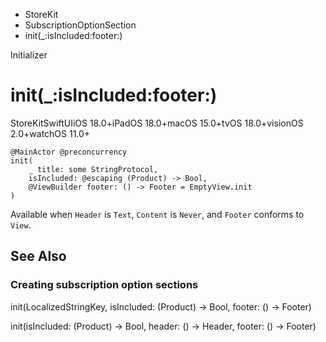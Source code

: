 

- StoreKit
- SubscriptionOptionSection
-  init(\_:isIncluded:footer:) 

Initializer

# init(\_:isIncluded:footer:)

StoreKitSwiftUIiOS 18.0+iPadOS 18.0+macOS 15.0+tvOS 18.0+visionOS 2.0+watchOS 11.0+

``` source
@MainActor @preconcurrency
init(
    _ title: some StringProtocol,
    isIncluded: @escaping (Product) -> Bool,
    @ViewBuilder footer: () -> Footer = EmptyView.init
)
```

Available when `Header` is `Text`, `Content` is `Never`, and `Footer` conforms to `View`.

## See Also

### Creating subscription option sections

init(LocalizedStringKey, isIncluded: (Product) -> Bool, footer: () -> Footer)

init(isIncluded: (Product) -> Bool, header: () -> Header, footer: () -> Footer)

